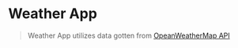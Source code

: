 # Weather App

> Weather App utilizes data gotten from [OpeanWeatherMap API](https://www.openweathermap.org)
